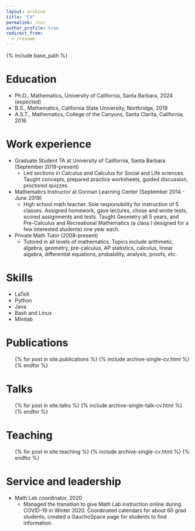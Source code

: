 ```yaml
---
layout: archive
title: "CV"
permalink: /cv/
author_profile: true
redirect_from:
  - /resume
---
```


{% include base_path %}

Education
======
* Ph.D., Mathematics, University of California, Santa Barbara, 2024 (expected)
* B.S., Mathematics, California State University, Northridge, 2019
* A.S.T., Mathematics, College of the Canyons, Santa Clarita, California, 2016

Work experience
======
* Graduate Student TA at University of California, Santa Barbara (September 2019-present)
  * Led sections in Calculus and Calculus for Social and Life sciences. Taught concepts, prepared practice worksheets, guided discussion, proctored quizzes.
* Mathematics Instructor at Gorman Learning Center (September 2014 - June 2019)
  * High school math teacher. Sole responsibility for instruction of 5 classes. Assigned homework, gave lectures, chose and wrote tests, scored assignments and tests. Taught Geometry all 5 years, and Pre-Calculus and Recreational Mathematics (a class I designed for a few interested students) one year each.
* Private Math Tutor (2008-present)
  * Tutored in all levels of mathematics. Topics include arithmetic, algebra, geometry, pre-calculus, AP statistics, calculus, linear algebra, differential equations, probability, analysis, proofs, etc.
  
Skills
======
* LaTeX
* Python
* Java
* Bash and Linux
* Minitab

Publications
======
  <ul>{% for post in site.publications %}
    {% include archive-single-cv.html %}
  {% endfor %}</ul>
  
Talks
======
  <ul>{% for post in site.talks %}
    {% include archive-single-talk-cv.html %}
  {% endfor %}</ul>
  
Teaching
======
  <ul>{% for post in site.teaching %}
    {% include archive-single-cv.html %}
  {% endfor %}</ul>
  

Service and leadership
======
* Math Lab coordinator, 2020
  * Managed the transition to give Math Lab instruction online during COVID-19 in Winter 2020. Coordinated calendars for about 60 grad students, created a GauchoSpace page for students to find information. 
